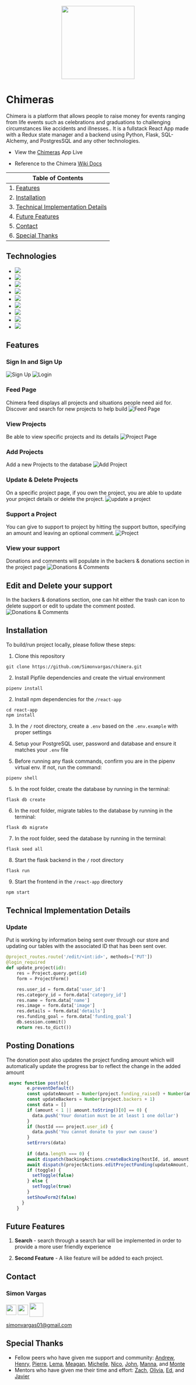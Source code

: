 <p align='center'>
  <img src='./react-app/src/assets/images/logo.png' height='200px'>
</p>

# Chimeras
Chimera is a platform that allows people to raise money for events ranging from life events such as celebrations and graduations to challenging circumstances like accidents and illnesses.. It is a fullstack React App made with a Redux state manager and a backend using Python, Flask, SQL-Alchemy, and PostgresSQL and any other technologies. 

* View the <a href='https://chimeras-app.herokuapp.com/'>Chimeras</a> App Live

* Reference to the Chimera <a href='https://www.github.com/{Simonvargas}/{chimera}/wiki'>Wiki Docs</a>

| Table of Contents |
| ----------------- |
| 1. [Features](#features) |
| 2. [Installation](#installation) |
| 3. [Technical Implementation Details](#technical-implementation-details) |
| 4. [Future Features](#future-features) |
| 5. [Contact](#contact) |
| 6. [Special Thanks](#special-thanks) |


## Technologies
* <a href="https://developer.mozilla.org/en-US/docs/Web/JavaScript"><img src="https://img.shields.io/badge/-JavaScript-F7DF1E?logo=JavaScript&logoColor=333333" /></a>
* <a href="https://www.postgresql.org/"><img src="https://img.shields.io/badge/-PostgreSQL-336791?logo=PostgreSQL&logoColor=white" /></a>
* <a href="https://nodejs.org/"><img src="https://img.shields.io/badge/Node.js-43853D?style=flat&logo=node.js&logoColor=white"></a>
* <a href="https://reactjs.org/"><img src="https://img.shields.io/badge/react-%2320232a.svg?style=flat&logo=react&logoColor=%2361DAFB"></a>
* <a href="https://redux.js.org/"><img src="https://img.shields.io/badge/redux-%23593d88.svg?style=flat&logo=redux&logoColor=white"></a>
* <a href="https://developer.mozilla.org/en-US/docs/Web/CSS"><img src="https://img.shields.io/badge/-CSS3-1572B6?logo=CSS3" /></a>
* <a href="https://www.python.org/"><img src="https://img.shields.io/badge/Python-3776AB?style=flat&logo=python&logoColor=white" /></a>
* <a href="https://flask.palletsprojects.com/"><img src="https://img.shields.io/badge/Flask-000000?style=flat&logo=flask&logoColor=white" /></a>
* <a href="https://www.heroku.com/home"><img src="https://img.shields.io/badge/Heroku-430098?style=flat&logo=heroku&logoColor=white" /></a>


## Features

### Sign In and Sign Up
![Sign Up](./readme-assets/images/sign.jpg)
![Login](./readme-assets/images/login.jpg)

### Feed Page
Chimera feed displays all projects and situations people need aid for.
Discover and search for new projects to help build
![Feed Page](./readme-assets/images/feed.jpg)

### View Projects
Be able to view specific projects and its details
![Project Page](./readme-assets/images/project.jpg)

### Add Projects
Add a new Projects to the database
![Add Project](./readme-assets/images/project-add.jpg)

### Update & Delete Projects
On a specific project page, if you own the project, you are able to update your project details or delete the project.
![update a project](./readme-assets/images/updateProject.jpg)

### Support a Project
You can give to support to project by hitting the support button, specifying an amount and leaving an optional comment. 
![Project](./readme-assets/images/support.jpg)

### View your support
Donations and comments will populate in the backers & donations section in the project page
![Donations & Comments](./readme-assets/images/comments.jpg)

## Edit and Delete your support
In the backers & donations section, one can hit either the trash can icon to delete support or edit to update the comment posted.
![Donations & Comments](./readme-assets/images/edit&delete.jpg)


## Installation
To build/run project locally, please follow these steps:

1. Clone this repository

```shell
git clone https://github.com/Simonvargas/chimera.git
```

2. Install Pipfile dependencies and create the virtual environment
```shell
pipenv install
```

2. Install npm dependencies for the `/react-app`

```shell
cd react-app
npm install
```

3. In the `/` root directory, create a `.env` based on the `.env.example` with proper settings

4. Setup your PostgreSQL user, password and database and ensure it matches your `.env` file

5. Before running any flask commands, confirm you are in the pipenv virtual env. If not, run the command:
```shell
pipenv shell
```

5. In the root folder, create the database by running in the terminal:
```shell
flask db create
```

6. In the root folder, migrate tables to the database by running in the terminal:
```shell
flask db migrate
```

7. In the root folder, seed the database by running in the terminal:
```shell
flask seed all
```

8. Start the flask backend in the `/` root directory
```shell
flask run
```

9. Start the frontend in the `/react-app` directory

```javascript
npm start
```


## Technical Implementation Details

### Update

Put is working by information being sent over through our store and updating our tables with the associated ID that has been sent over.

```python
@project_routes.route('/edit/<int:id>', methods=['PUT'])
@login_required
def update_project(id):
    res = Project.query.get(id)
    form = ProjectForm()

    res.user_id = form.data['user_id']
    res.category_id = form.data['category_id']
    res.name = form.data['name']
    res.image = form.data['image']
    res.details = form.data['details']
    res.funding_goal = form.data['funding_goal']
    db.session.commit()
    return res.to_dict())
```

## Posting Donations

The donation post also updates the project funding amount which will automatically update the progress bar to reflect the change in the added amount

```javascript
 async function post(e){
        e.preventDefault()
        const updateAmount = Number(project.funding_raised) + Number(amount)
        const updateBackers = Number(project.backers + 1)
        const data = []
        if (amount < 1 || amount.toString()[0] == 0) {
          data.push('Your donation must be at least 1 one dollar')
        } 
        if (hostId === project.user_id) {
          data.push('You cannot donate to your own cause')
        }
        setErrors(data)
        
        if (data.length === 0) {
        await dispatch(backingActions.createBacking(hostId, id, amount, comment))
        await dispatch(projectActions.editProjectFunding(updateAmount, updateBackers, id))
        if (toggle) {
          setToggle(false)
        } else {
          setToggle(true)
        }
        setShowForm2(false)
      }
    }
```

## Future Features

1. __Search__ - search through a search bar will be implemented in order to provide a more user friendly experience

2. __Second Feature__ - A like feature will be added to each project.


## Contact

### Simon Vargas
<a href="https://www.linkedin.com/in/simon-vargas-aa0b6a14b/"><img src="./readme-assets/logos/linkedin-logo.png" height="28" align="middle" /></a>
<a href="https://angel.co/u/simon-vargas"><img src="./readme-assets/logos/angellist-logo.png" height="28" align="middle" /></a>
<a href="https://github.com/Simonvargas"><img src="./readme-assets/logos/github-logo.png" height="38" align="middle" /></a>

simonvargas01@gmail.com


## Special Thanks
* Fellow peers who have given me support and community: [Andrew](https://github.com/andru17urdna), [Henry](https://github.com/hnrywltn), [Pierre](https://github.com/TheGuilbotine), [Lema](https://github.com/lemlooma), [Meagan](https://github.com/meagan13), [Michelle](https://github.com/michellekontoff), [Nico](https://github.com/nicopierson), [John](https://github.com/Jomix-13), [Manna](https://github.com/makon57), and [Monte](https://github.com/theflaggship)
* Mentors who have given me their time and effort: [Zach](https://github.com/zdwatts), [Olivia](https://github.com/OByrnes), [Ed](https://github.com/edherm), and [Javier](https://github.com/javiermortiz) 
